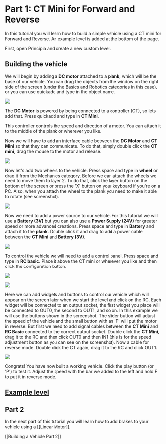 # Part 1: CT Mini for Forward and Reverse
In this tutorial you will learn how to build a simple vehicle using a CT mini for Forward and Reverse. An example level is added at the bottom of the page.

First, open Principia and create a new custom level.

## Building the vehicle
We will begin by adding a **DC motor** attached to a **plank**, which will be the base of our vehicle. You can drag the objects from the window on the right side of the screen (under the Basics and Robotics categories in this case), or you can use quickadd and type in the object name.

![](https://i.imgur.com/DSZmXJr.png)

The **DC Motor** is powered by being connected to a controller (CT), so lets add that. Press quickadd and type in **CT Mini**.

This controller controls the speed and direction of a motor. You can attach it to the middle of the plank or wherever you like.

Now we will have to add an interface cable between the **DC Motor** and **CT Mini** so that they can communicate. To do that, simply double click the **CT mini**, drag the mouse to the motor and release.

![](https://i.imgur.com/xqMyxBM.png)

Now let's add two wheels to the vehicle. Press space and type in **wheel** or drag it from the Mechanics category. Before we can attach the wheels we need to move them to layer 2. To do that, click the layer button on the bottom of the screen or press the 'X' button on your keyboard if you're on a PC. Also, when you attach the wheel to the plank you need to make it able to rotate (see screenshot).

![](https://i.imgur.com/XGq0Ib0.png)

Now we need to add a power source to our vehicle. For this tutorial we will use a **Battery (3V)** but you can also use a **Power Supply (24V)** for greater speed or more advanced creations. Press space and type in **Battery** and attach it to the **plank**. Double click it and drag to add a power cable between the **CT Mini** and **Battery (3V)**.

![](https://i.imgur.com/W7zyept.png)

To control the vehicle we will need to add a control panel. Press space and type in **RC basic**. Place it above the CT mini or wherever you like and then click the configuration button.

![](https://i.imgur.com/K79aCsH.png)

![](https://i.imgur.com/7h8WuJq.png)

Here we can add widgets and buttons to control our vehicle which will appear on the screen later when we start the level and click on the RC. Each widget will be connected to an output socket, the first widget you place will be connected to OUT0, the second to OUT1, and so on. In this example we will use the buttons shown in the screenshot. The slider button will adjust the speed of the vehicle and the small button with an 'F' will put the motor in reverse. But first we need to add signal cables between the **CT Mini** and **RC Basic** connected to the correct output socket. Double click the **CT Mini**, drag it to the RC and then click OUT0 and then IN1 (this is for the speed adjustment button as you can see on the screenshot). Now a cable for reverse mode. Double click the CT again, drag it to the RC and click OUT1.

![](https://i.imgur.com/PNzhagg.png)

Congrats! You have now built a working vehicle. Click the play button (or 'P') to test it. Adjust the speed with the bar we added to the left and hold F to put it in reverse mode.

## [Example level](http://archive.principiagame.com/level/5356)

## Part 2
In the next part of this tutorial you will learn how to add brakes to your vehicle using a [[Linear Motor]].

[[Building a Vehicle Part 2]]